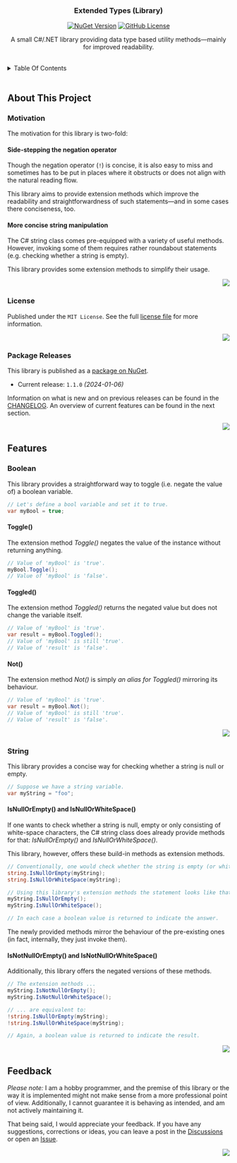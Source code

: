 <a name="readme-top"></a>

<!-- (urls) -->

  [changelog-url]: https://github.com/mx-pl/ExtendedTypes_CSharp/blob/main/CHANGELOG.md
  [github-issues-url]: https://github.com/mx-pl/ExtendedTypes_CSharp/issues
  [github-discussions-url]: https://github.com/mx-pl/ExtendedTypes_CSharp/discussions
  [license-url]: https://github.com/mx-pl/ExtendedTypes_CSharp/blob/main/LICENSE
  [nuget-url]: https://www.nuget.org/packages/mx-pl.ExtendedTypes

<!-- PROJECT HEADER -->
<div align="center">
  <h3 align="center" name="project-title">
    Extended Types (Library)
  </h3>
  <div>
    <a href="https://www.nuget.org/packages/mx-pl.ExtendedTypes"><img alt="NuGet Version" src="https://img.shields.io/nuget/v/mx-pl.ExtendedTypes?style=flat&logo=nuget&logoColor=blue"></a>
    <a href="https://github.com/mx-pl/ExtendedTypes_CSharp/blob/main/LICENSE"><img alt="GitHub License" src="https://img.shields.io/github/license/mx-pl/ExtendedTypes_CSharp?style=flat"></a>
  </div>
  <p align="center" name="project-description">
    A small C#/.NET library providing data type based utility methods—mainly for improved readability.
  </p>
</div>

<br/>

<!-- TABLE OF CONTENTS -->
<details>
  <summary>Table Of Contents</summary>
  <ol>
    <li>
      <a href="#about-this-project">About This Project</a>
      <ul>
        <li><a href="#motivation">Motivation</a></li>
        <li><a href="#license">License</a></li>
        <li><a href="#package-releases">Package Releases</a></li>
      </ul>
    </li>
    <li>
      <a href="#features">Features</a>
      <ul>
        <li><a href="#boolean">Boolean</a></li>
        <li><a href="#string">String</a></li>
      </ul>
    </li>
    <li>
      <a href="#feedback">Feedback</a>
    </li>
  </ol>
</details>

<br/>

<!-- ABOUT THIS PROJECT -->
## About This Project
<a name="about-this-project"></a>

### Motivation
<a name="motivation"></a>

The motivation for this library is two-fold:

#### Side-stepping the negation operator

Though the negation operator (`!`) is concise, it is also easy to miss and sometimes has to be put in places where it obstructs or does not align with the natural reading flow.

This library aims to provide extension methods which improve the readability and straightforwardness of such statements—and in some cases there conciseness, too.

#### More concise string manipulation

 The C# string class comes pre-equipped with a variety of useful methods. However, invoking some of them requires rather roundabout statements (e.g. checking whether a string is empty). 

 This library provides some extension methods to simplify their usage.

<p align="right">
  <a href="#readme-top">
    <img src="https://img.shields.io/badge/&#x2191;-back-lightgrey" />
  </a>
</p>

### License
<a name="license"></a>

Published under the `MIT License`. See the full [license file][license-url] for more information.

<p align="right">
  <a href="#readme-top">
    <img src="https://img.shields.io/badge/&#x2191;-back-lightgrey" />
  </a>
</p>

### Package Releases
<a name="package-releases"></a>

This library is published as a [package on NuGet][nuget-url].

* Current release: `1.1.0` *(2024-01-06)*

Information on what is new and on previous releases can be found in the [CHANGELOG][changelog-url]. An overview of current features can be found in the next section.

<p align="right">
  <a href="#readme-top">
    <img src="https://img.shields.io/badge/&#x2191;-back-lightgrey" />
  </a>
</p>


<!-- Features -->
## Features
<a name="features"></a>

### Boolean
<a name="boolean"></a>

This library provides a straightforward way to toggle (i.e. negate the value of) a boolean variable.

```C#
// Let's define a bool variable and set it to true.
var myBool = true; 
```

#### Toggle()

The extension method *Toggle()* negates the value of the instance without returning anything.
 
```C#
// Value of 'myBool' is 'true'.
myBool.Toggle();
// Value of 'myBool' is 'false'.
```

#### Toggled()

The extension method *Toggled()* returns the negated value but does not change the variable itself.

```C#
// Value of 'myBool' is 'true'.
var result = myBool.Toggled();
// Value of 'myBool' is still 'true'.
// Value of 'result' is 'false'.
```

#### Not()

The extension method *Not()* is simply *an alias for Toggled()* mirroring its behaviour.

```C#
// Value of 'myBool' is 'true'.
var result = myBool.Not();
// Value of 'myBool' is still 'true'.
// Value of 'result' is 'false'.
```

<p align="right">
  <a href="#readme-top">
    <img src="https://img.shields.io/badge/&#x2191;-back-lightgrey" />
  </a>
</p>


### String
<a name="string"></a>

This library provides a concise way for checking whether a string is null or empty.

```C#
// Suppose we have a string variable.
var myString = "foo"; 
```

#### IsNullOrEmpty() and IsNullOrWhiteSpace()

If one wants to check whether a string is null, empty or only consisting of white-space characters, the C# string class does already provide methods for that: *IsNullOrEmpty()* and *IsNullOrWhiteSpace()*.

This library, however, offers these build-in methods as extension methods.

```C#
// Conventionally, one would check whether the string is empty (or whitespace) like this:
string.IsNullOrEmpty(myString);
string.IsNullOrWhiteSpace(myString);

// Using this library's extension methods the statement looks like that:
myString.IsNullOrEmpty();
myString.IsNullOrWhiteSpace();

// In each case a boolean value is returned to indicate the answer.
```

The newly provided methods mirror the behaviour of the pre-existing ones (in fact, internally, they just invoke them).

#### IsNotNullOrEmpty() and IsNotNullOrWhiteSpace()

Additionally, this library offers the negated versions of these methods.

```C#
// The extension methods ...
myString.IsNotNullOrEmpty();
myString.IsNotNullOrWhiteSpace();

// ... are equivalent to:
!string.IsNullOrEmpty(myString);
!string.IsNullOrWhiteSpace(myString);

// Again, a boolean value is returned to indicate the result.
```

<p align="right">
  <a href="#readme-top">
    <img src="https://img.shields.io/badge/&#x2191;-back-lightgrey" />
  </a>
</p>


## Feedback
<a name="feedback"></a>

*Please note:* I am a hobby programmer, and the premise of this library or the way it is implemented might not make sense from a more professional point of view. Additionally, I cannot guarantee it is behaving as intended, and am not actively maintaining it.

That being said, I would appreciate your feedback. If you have any suggestions, corrections or ideas, you can leave a post in the [Discussions][github-discussions-url] or open an [Issue][github-issues-url].

<p align="right">
  <a href="#readme-top">
    <img src="https://img.shields.io/badge/&#x2191;-back-lightgrey" />
  </a>
</p>